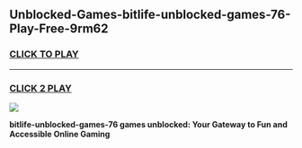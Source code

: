 
## Unblocked-Games-bitlife-unblocked-games-76-Play-Free-9rm62
<h3>
<a href="https://premium76.site?title=bitlife-unblocked-games-76&ref=09A">CLICK TO PLAY</a></h3>
<hr>

<h3>
<a href="https://premium76.site?title=bitlife-unblocked-games-76&ref=09A">CLICK 2 PLAY</a>
  
</h3>

<a href="https://premium76.site?title=bitlife-unblocked-games-76&ref=09A"><img src="https://clearcache.store/games.png"></a>


**bitlife-unblocked-games-76 games unblocked: Your Gateway to Fun and Accessible Online Gaming**
